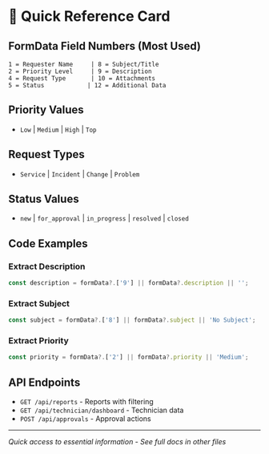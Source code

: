 # 🚀 Quick Reference Card

## FormData Field Numbers (Most Used)

```
1 = Requester Name     | 8 = Subject/Title
2 = Priority Level     | 9 = Description  
4 = Request Type       | 10 = Attachments
5 = Status            | 12 = Additional Data
```

## Priority Values
- `Low` | `Medium` | `High` | `Top`

## Request Types  
- `Service` | `Incident` | `Change` | `Problem`

## Status Values
- `new` | `for_approval` | `in_progress` | `resolved` | `closed`

## Code Examples

### Extract Description
```typescript
const description = formData?.['9'] || formData?.description || '';
```

### Extract Subject
```typescript  
const subject = formData?.['8'] || formData?.subject || 'No Subject';
```

### Extract Priority
```typescript
const priority = formData?.['2'] || formData?.priority || 'Medium';
```

## API Endpoints
- `GET /api/reports` - Reports with filtering
- `GET /api/technician/dashboard` - Technician data
- `POST /api/approvals` - Approval actions

---
*Quick access to essential information - See full docs in other files*

